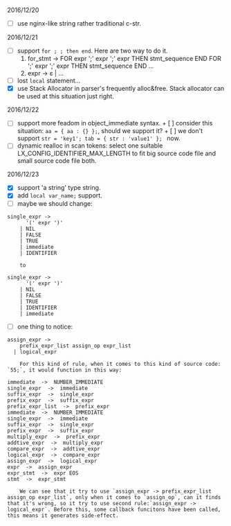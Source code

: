 2016/12/20

 + [ ] use nginx-like string rather traditional c-str.

2016/12/21

 + [ ] support `for ; ; then end`. Here are two way to do it.
    1. for_stmt ->
          FOR expr ';' expr ';' expr THEN stmt_sequence END
          FOR ';' expr ';' expr THEN stmt_sequence END
          ...
    2. expr ->
              ε
            | ...
 + [ ] lost `local` statement...
 + [X] use Stack Allocator in parser's frequently alloc&free. Stack allocator can be used at this situation just right.

 2016/12/22

  + [ ] support more feadom in object_immediate syntax.
        + [ ] consider this situation: `aa = { aa : {} };`, should we support it?
        + [ ] we don't support `str = 'key1'; tab = { str : 'value1' }; ` now.
  + [ ] dynamic realloc in scan tokens: select one suitable LX_CONFIG_IDENTIFIER_MAX_LENGTH to fit big source code file and small source code file both.

2016/12/23

 + [X] support 'a string' type string.
 + [X] add `local var_name;` support.
 + [ ] maybe we should change:
```
single_expr ->
      '(' expr ')'
    | NIL
    | FALSE
    | TRUE
    | immediate
    | IDENTIFIER
```
        to 
```
single_expr ->
      '(' expr ')'
    | NIL
    | FALSE
    | TRUE
    | IDENTIFIER
    | immediate
```
 + [ ] one thing to notice:
```
assign_expr ->
    prefix_expr_list assign_op expr_list
  | logical_expr
```
        For this kind of rule, when it comes to this kind of source code: `55;`, it would function in this way:
```
immediate  ->  NUMBER_IMMEDIATE
single_expr  ->  immediate
suffix_expr  ->  single_expr
prefix_expr  ->  suffix_expr
prefix_expr_list  ->  prefix_expr
immediate  ->  NUMBER_IMMEDIATE
single_expr  ->  immediate
suffix_expr  ->  single_expr
prefix_expr  ->  suffix_expr
multiply_expr  ->  prefix_expr
addtive_expr  ->  multiply_expr
compare_expr  ->  addtive_expr
logical_expr  ->  compare_expr
assign_expr  ->  logical_expr
expr  ->  assign_expr
expr_stmt  ->  expr EOS
stmt  ->  expr_stmt
```
        We can see that it try to use `assign_expr -> prefix_expr_list assign_op expr_list`, only when it comes to `assign_op`, can it finds that it's wrong, so it try to use second rule:`assign_expr -> logical_expr`. Before this, some callback funcitons have been called, this means it generates side-effect.